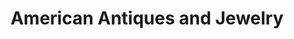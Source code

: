 ---
title: "American Antiques and Jewelry"
url: /green-bay/american-antiques-and-jewelry/
shop: Schmuck
---